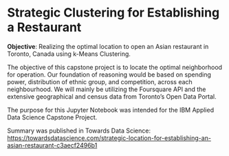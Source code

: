 # Strategic Clustering for Establishing a Restaurant

**Objective**: Realizing the optimal location to open an Asian restaurant in Toronto, Canada using k-Means Clustering.

The objective of this capstone project is to locate the optimal neighborhood for operation. Our foundation of reasoning would be based on spending power, distribution of ethnic group, and competition, across each neighbourhood. We will mainly be utilizing the Foursquare API and the extensive geographical and census data from Toronto’s Open Data Portal.

The purpose for this Jupyter Notebook was intended for the IBM Applied Data Science Capstone Project.

Summary was published in Towards Data Science: https://towardsdatascience.com/strategic-location-for-establishing-an-asian-restaurant-c3aecf2496b1

